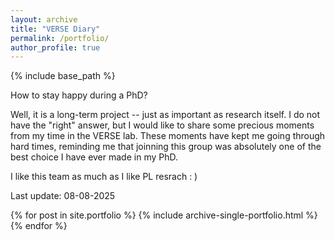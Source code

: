 ```yaml
---
layout: archive
title: "VERSE Diary"
permalink: /portfolio/
author_profile: true
---
```


{% include base_path %}

How to stay happy during a PhD? 

Well, it is a long-term project -- just as important as research itself. I do not have the "right" answer, but I would like to share some precious moments from my time in the VERSE lab. These moments have kept me going through hard times,
reminding me that joinning this group was absolutely one of the best choice I have ever made in my PhD.

I like this team as much as I like PL resrach : )

Last update: 08-08-2025


{% for post in site.portfolio %}
  {% include archive-single-portfolio.html %}
{% endfor %}


